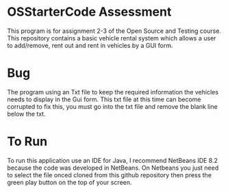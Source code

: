 # OSStarterCode Assessment
This program is for assignment 2-3 of the Open Source and Testing course.
This repository contains a basic vehicle rental system which allows a user to add/remove, rent out and rent in vehicles by a GUI form.

# Bug
The program using an Txt file to keep the required information the vehicles needs to display in the Gui form. This txt file at this time can become corrupted to fix this, you must go into the txt file and remove the blank line below the txt. 

# To Run
To run this application use an IDE for Java, I recommend NetBeans IDE 8.2 because the code was developed in NetBeans. 
On Netbeans you just need to select the file onced cloned from this github repository then press the green play button on the top of your screen. 
